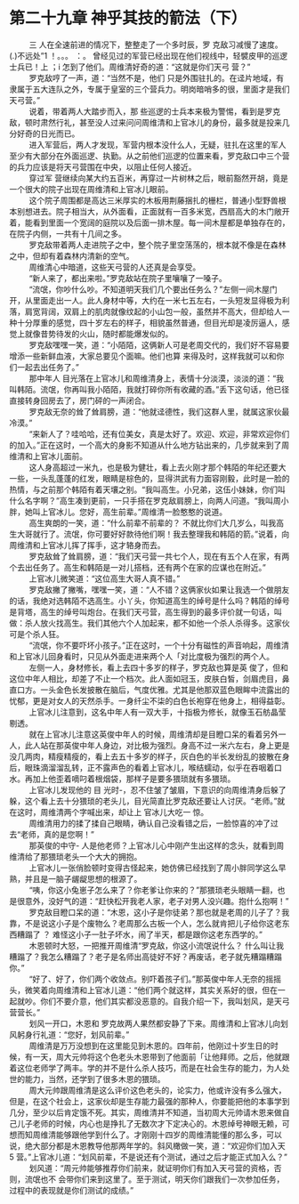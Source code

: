 <h1>第二十九章 神乎其技的箭法（下）</h1>
<div id="content">&nbsp&nbsp&nbsp&nbsp&nbsp&nbsp&nbsp&nbsp
 三 人在全速前进的情况下，整整走了一个多时辰，罗 克敌习减慢了速度。(.)不远处”1 ！。。。 ：。 曾经见过的军营已经出现在他们视线中，轻襞皮甲的巡逻士兵已！上 ；i 怎到了他们。周维清好奇的道：“这就是你们天弓 营？”
 <br/>&nbsp&nbsp&nbsp&nbsp&nbsp&nbsp&nbsp&nbsp
 罗克敌哼了一声，道：“当然不是，他们 只是外围驻扎的。在迳片地域，有隶属于五大连队之外，专属于皇室的三个营兵力。明岗暗哨多的很，里面才是我们天弓营。”
 <br/>&nbsp&nbsp&nbsp&nbsp&nbsp&nbsp&nbsp&nbsp
 说着，带着两人大踏步而入，那 些巡逻的士兵本来极为警惕，看到是罗克敌，顿时肃然行礼，甚至没人过来问问周维清和上官冰儿的身份，最多就是投来几分好奇的日光而已。
 <br/>&nbsp&nbsp&nbsp&nbsp&nbsp&nbsp&nbsp&nbsp
 进入军营后，两人才发现，军营内根本没什么人，无疑，驻扎在这里的军人至少有大部分在外面巡逻、执勤。从之前他们巡逻的位置来看，罗克敌口中三个营的兵力应该是将天弓营围在中央，以阻止任何人接近。
 <br/>&nbsp&nbsp&nbsp&nbsp&nbsp&nbsp&nbsp&nbsp
 穿过军 营继续向某大约五百米，再穿过一片树林之后，眼前豁然开胡，竟是一个很大的院子出现在周维清和上官冰儿眼前。
 <br/>&nbsp&nbsp&nbsp&nbsp&nbsp&nbsp&nbsp&nbsp
 这个院子周围都是高达三米厚实的木板用荆藤捆扎的栅栏，普通小型野兽根本别想进去。院子相当大，从外面看，正面就有一百多米宽，西扇高大的木门敞开着，能看到里面一个宽阔的庭院以及后面一排木屋。每一间木屋都是单独存在的，在院子内侧，一共有十几间之多。
 <br/>&nbsp&nbsp&nbsp&nbsp&nbsp&nbsp&nbsp&nbsp
 罗克敌带着两人走进院子之中，整个院子里空荡荡的，根本就不像是在森林之中，但却有着森林内清新的空气。
 <br/>&nbsp&nbsp&nbsp&nbsp&nbsp&nbsp&nbsp&nbsp
 周维清心中暗道，这些天弓营的人还真是会享受。
 <br/>&nbsp&nbsp&nbsp&nbsp&nbsp&nbsp&nbsp&nbsp
 “新人来了，都出来啦。”罗克敌站在院子里嚷嚷了一嗓子。
 <br/>&nbsp&nbsp&nbsp&nbsp&nbsp&nbsp&nbsp&nbsp
 “流氓，你吵什么吵。不知道明天我们几个要出任务么？”左侧一间木屋门开，从里面走出一人。此人身材中等，大约在一米七五左右，一头短发显得极为利落，肩宽背阔，双肩上的肌肉就像纹起的小山包一般，虽然并不高大，但却给人一种十分厚重的感觉，四十岁左右的样子，相貌虽然普通，但目光却是凌厉逼人，感觉上就像昔势待发的火山，随时都能爆发似的。
 <br/>&nbsp&nbsp&nbsp&nbsp&nbsp&nbsp&nbsp&nbsp
 罗克敌嘿嘿一笑，道：“小陌陌，这俩新人可是老周交代的，我们好不容易要增添一些新鲜血液，大家总要见个面嘛。他们也算 来得及时，这样我就可以和你们一起去出任务了。”
 <br/>&nbsp&nbsp&nbsp&nbsp&nbsp&nbsp&nbsp&nbsp
 那中年人 目光落在上官冰儿和周维清身上，表情十分淡漠，淡淡的道：“我叫韩陌。流氓，你再叫我小陌陌，我就打碎你所有收藏的酒。”丢下这句话，他已径直接转身回房去了，房门砰的一声闭合。
 <br/>&nbsp&nbsp&nbsp&nbsp&nbsp&nbsp&nbsp&nbsp
 罗克敌无奈的耸了耸肩膀，道：“他就迳德性，我们这群人里，就属这家伙最冷漠。”
 <br/>&nbsp&nbsp&nbsp&nbsp&nbsp&nbsp&nbsp&nbsp
 “来新人了？哇哈哈，还有位美女，真是太好了。欢迎、欢迎，非常欢迎你们的加入。”正在这时，一个高大的身影不知道从什么地方钻出来的，几步就来到了周维清和上官冰儿面前。
 <br/>&nbsp&nbsp&nbsp&nbsp&nbsp&nbsp&nbsp&nbsp
 这人身高超过一米九，也是极为健壮，看上去火刚才那个韩陌的年纪还要大一些，一头乱蓬蓬的红发，眼睛是棕色的，显得洪武有力面容刚毅，此时是一脸的热情，与之前那个韩陌有着天壤之别。“我叫高生。小兄弟，这伍小妹妹，你们叫什么名字啊？”高生凑到更前，一只手搭在罗克敌肩膀上，向两人问道。“我叫周小胖，她叫上官冰儿。您好，高生前辈。”周维清一脸憨憨的说道。
 <br/>&nbsp&nbsp&nbsp&nbsp&nbsp&nbsp&nbsp&nbsp
 高生爽朗的一笑，道：“什么前辈不前辈的？ 不就比你们大几岁么，叫我高生大哥就行了。流氓，你可要好好款待他们啊！我去整理我和韩陌的箭。”说着，向周维清和上官冰儿挥了挥手，这才辂身而去。
 <br/>&nbsp&nbsp&nbsp&nbsp&nbsp&nbsp&nbsp&nbsp
 罗克敌耸了耸肩膀，道：“我们天弓营一共七个人，现在有五个人在家，有两个去出任务了。高生和韩陌是一对儿搭档，还有两个在家的应谋也在附近。”
 <br/>&nbsp&nbsp&nbsp&nbsp&nbsp&nbsp&nbsp&nbsp
 上官冰儿微笑道：“这位高生大哥人真不错。”
 <br/>&nbsp&nbsp&nbsp&nbsp&nbsp&nbsp&nbsp&nbsp
 罗克敌撇了撇嘴，嘿嘿一笑，道：“人不错？这俩家伙如果让我选一个做朋友的话，我绝对选韩陌不选高生。小丫头，你知道高生的绰号是什么吗？韩陌的绰号是背塔，高生的绰号叫炮台。在我们天弓营，高生得到的最多评价就一句话，叫做：杀人放火找高生。我们其他六个人加起来，都不如他一个杀人杀得多。这家伙可是个杀人狂。
 <br/>&nbsp&nbsp&nbsp&nbsp&nbsp&nbsp&nbsp&nbsp
 “流氓，你不要吓坏小孩子。”正在这时，一个十分有磁性的声音响起，周维清和上官冰儿回身看时，只见从外面走进来两个人「对比度极为强烈的两个人。
 <br/>&nbsp&nbsp&nbsp&nbsp&nbsp&nbsp&nbsp&nbsp
 左侧一人，身材修长，看上去四十多岁的样子，罗克敌也算是英 俊了，但和这位中年人相比，却差了不止一个档次。此人面如冠玉，皮肤白皙，剑眉虎目，鼻直口方。一头金色长发披散在脑后，气度优雅。尤其是他那双蓝色眼眸中流露出的忧郁，更是对女人的天然杀手。一身纤尘不柒的白色长袍穿在他身上，相得益彰。
 <br/>&nbsp&nbsp&nbsp&nbsp&nbsp&nbsp&nbsp&nbsp
 上官冰儿注意到，这名中年人有一双大手，十指极为修长，就像玉石舫晶莹剔透。
 <br/>&nbsp&nbsp&nbsp&nbsp&nbsp&nbsp&nbsp&nbsp
 就在上官冰儿注意这英俊中年人的时候，周维清却是目瞪口呆的看着另外一人，此人站在那英俊中年人身边，对比极为强烈。身高不过一米六左右，身上更是没几两肉，精瘦精瘦的，看上去五十多岁的样子，灰白色的半长发纷乱的披散在身后，眼珠滴溜溜乱转，正不露声色的看着上官冰儿，喉结蠕动，似乎在吞咽着口水。再加上他歪着嘀叼着根烟袋，那样子是要多猥琐就有多猥琐。
 <br/>&nbsp&nbsp&nbsp&nbsp&nbsp&nbsp&nbsp&nbsp
 上官冰儿发现他的 目 光时-，忍不住皱了皱眉，下意识的向周维清身后躲了躲，这个看上去十分猥琐的老头儿，目光简直比罗克敌还要让人讨厌。“老师。”就在这时，周维清两个字喊出来，却让上 官冰儿大吃一 惊。
 <br/>&nbsp&nbsp&nbsp&nbsp&nbsp&nbsp&nbsp&nbsp
 周维清用力的揉了揉自己眼睛，确认自己没看错之后，一脸惊喜的冲了过去“老师，真的是您啊！”
 <br/>&nbsp&nbsp&nbsp&nbsp&nbsp&nbsp&nbsp&nbsp
 那英俊的中守- 人是他老师？上官冰儿心中刚产生出这样的念头，就看到周维清给了那猥琐老头一个大大的拥抱。
 <br/>&nbsp&nbsp&nbsp&nbsp&nbsp&nbsp&nbsp&nbsp
 上官冰儿一张俏脸顿时变得古怪起来，她仿佛已经找到了周小胖同学这么早熟，并且是一脑子龌龊思想的根源了。
 <br/>&nbsp&nbsp&nbsp&nbsp&nbsp&nbsp&nbsp&nbsp
 “咦，你这小兔崽子怎么来了？你老爹让你来的？”那猥琐老头眼睛一翻，也是很意外，没好气的道：“赶快松开我老人家，老子对男人没兴趣。抱什么抱啊！”
 <br/>&nbsp&nbsp&nbsp&nbsp&nbsp&nbsp&nbsp&nbsp
 罗克敌目瞪口呆的道：“木恩，这小子是你徒弟？那也就是老周的儿子了？我靠，不是说这小子是个废物么？老周那么古板一个人，怎么就肯把儿子给你这老东西糟蹋了 ？ 难怪这小子一肚子坏水，闹了半天，都是跟你这老东西学的。”
 <br/>&nbsp&nbsp&nbsp&nbsp&nbsp&nbsp&nbsp&nbsp
 木恩顿时大怒，一把推开周维清“罗克敌，你这小流氓说什么？ 什么叫让我糟蹋了？我怎么糟蹋了？老子是名师出高徒好不好？再废话，老子就先糟蹋糟蹋你。”
 <br/>&nbsp&nbsp&nbsp&nbsp&nbsp&nbsp&nbsp&nbsp
 “好了、好了，你们两个收敛点。别吓着孩子们。”那英俊中年人无奈的摇摇头，微笑着向周维清和上官冰儿道：“他们两个就这样，其实关系好的很，但在一起就吵。你们不要介意，他们其实都没恶意的。自我介绍一下，我叫划风，是天弓营营长。”
 <br/>&nbsp&nbsp&nbsp&nbsp&nbsp&nbsp&nbsp&nbsp
 划风一开口，木恩和 罗克故两人果然都安静了下来。周维清和上官冰儿向划风躬身行礼道：“您好，划风前辈。”
 <br/>&nbsp&nbsp&nbsp&nbsp&nbsp&nbsp&nbsp&nbsp
 周维清是万万没想到在这里能见到木恩的。四年前，他刚过十岁生日的时候，有一天，周大元帅将这个色老头木恩带到了他面前「让他拜师。之后，他就跟着这位老师学了两丰。学的并不是什么杀人技巧，而是在社会生存的能力，为人处世的能力，当然，还学到了很多木恩的猥琐。
 <br/>&nbsp&nbsp&nbsp&nbsp&nbsp&nbsp&nbsp&nbsp
 周大元帅跟周维清是这么评价这色老头的，论实力，他或许没有多么强大，但是，在这个社会上，这家伙却是生存能力最强的那种人，你要能把他的本事学到几分，至少以后肯定饿不死。其实，周维清并不知道，当初周大元帅请木恩来做自己儿子老师的时候，内心也是挣扎了无数次才下定决心的。木恩绰号神眼无赖，可想而知周维清能够跟他学到什么了。才刚刚十四岁的周维清能懂的那么多，可以说，绝大部分都是木恩教导他那两年学的。斜风橄做一笑，道：“欢迎你们加入天5 营。”上官冰儿道：“划风前辈，不是说还有个测试，通过之后才能正式加入么？”
 <br/>&nbsp&nbsp&nbsp&nbsp&nbsp&nbsp&nbsp&nbsp
 划风道：“周元帅能够推荐你们前来，就证明你们有加入天弓营的资格，否则，流氓也不 会带你们来到这里了。至于测试，明天你们跟我们一次参加任务，过程中的表现就是你们测试的成绩。”
 <br/>&nbsp&nbsp&nbsp&nbsp&nbsp&nbsp&nbsp&nbsp
 <br/>&nbsp&nbsp&nbsp&nbsp&nbsp&nbsp&nbsp&nbsp
</div>
